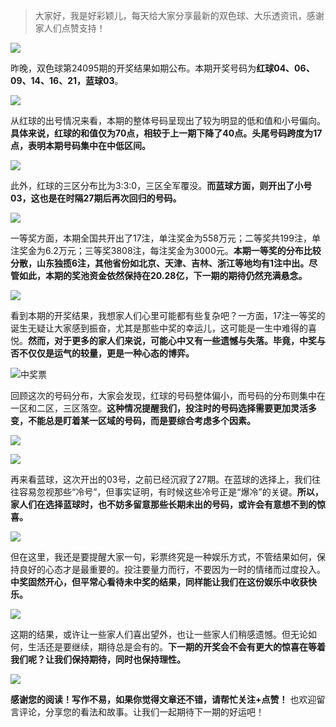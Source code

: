 > 大家好，我是好彩颖儿，每天给大家分享最新的双色球、大乐透资讯，感谢家人们点赞支持！

![](https://cdn.jsdelivr.net/gh/wangwenjie1314/PicCDN/2024-8-19/1724029575638-image.png)

昨晚，双色球第24095期的开奖结果如期公布。本期开奖号码为**红球04、06、09、14、16、21，蓝球03**。

![](https://cdn.jsdelivr.net/gh/wangwenjie1314/PicCDN/2024-8-19/1724029597197-image.png)

从红球的出号情况来看，本期的整体号码呈现出了较为明显的低和值和小号偏向。**具体来说，红球的和值仅为70点，相较于上一期下降了40点。头尾号码跨度为17点，表明本期号码集中在中低区间。**


![](https://cdn.jsdelivr.net/gh/wangwenjie1314/PicCDN/2024-8-19/1724030108096-image.png)


此外，红球的三区分布比为3:3:0，三区全军覆没。**而蓝球方面，则开出了小号03，这也是在时隔27期后再次回归的号码。**


![](https://cdn.jsdelivr.net/gh/wangwenjie1314/PicCDN/2024-8-19/1724030120130-image.png)


一等奖方面，本期全国共开出了17注，单注奖金为558万元；二等奖共199注，单注奖金为6.2万元；三等奖3808注，每注奖金为3000元。**本期一等奖的分布比较分散，山东独揽6注，其他省份如北京、天津、吉林、浙江等地均有1注中出。尽管如此，本期的奖池资金依然保持在20.28亿，下一期的期待仍然充满悬念。**


![](https://cdn.jsdelivr.net/gh/wangwenjie1314/PicCDN/2024-8-19/1724030133744-image.png)


看到本期的开奖结果，我想家人们心里可能都有些复杂吧？一方面，17注一等奖的诞生无疑让大家感到振奋，尤其是那些中奖的幸运儿，这可能是一生中难得的喜悦。**然而，对于更多的家人们来说，可能心中又有一些遗憾与失落。毕竟，中奖与否不仅仅是运气的较量，更是一种心态的博弈。**

![中奖票](https://cdn.jsdelivr.net/gh/wangwenjie1314/PicCDN/2024-8-19/1724029687910-image.png)

回顾这次的号码分布，大家会发现，红球的号码整体偏小，而号码的分布则集中在一区和二区，三区落空。**这种情况提醒我们，投注时的号码选择需要更加灵活多变，不能总是盯着某一区域的号码，而是要综合考虑多个因素。**


![](https://cdn.jsdelivr.net/gh/wangwenjie1314/PicCDN/2024-8-19/1724030175102-image.png)

![](https://cdn.jsdelivr.net/gh/wangwenjie1314/PicCDN/2024-8-19/1724030196512-image.png)


再来看蓝球，这次开出的03号，之前已经沉寂了27期。在蓝球的选择上，我们往往容易忽视那些“冷号”，但事实证明，有时候这些冷号正是“爆冷”的关键。**所以，家人们在选择蓝球时，也不妨多留意那些长期未出的号码，或许会有意想不到的惊喜。**

![](https://cdn.jsdelivr.net/gh/wangwenjie1314/PicCDN/2024-8-19/1724029641920-image.png)


但在这里，我还是要提醒大家一句，彩票终究是一种娱乐方式，不管结果如何，保持良好的心态才是最重要的。投注要量力而行，不要因为一时的情绪而过度投入。**中奖固然开心，但平常心看待未中奖的结果，同样能让我们在这份娱乐中收获快乐。**

![](https://cdn.jsdelivr.net/gh/wangwenjie1314/PicCDN/2024-8-19/1724029677404-image.png)

这期的结果，或许让一些家人们喜出望外，也让一些家人们稍感遗憾。但无论如何，生活还是要继续，期待总是会有的。**下一期的开奖会不会有更大的惊喜在等着我们呢？让我们保持期待，同时也保持理性。**


![](https://cdn.jsdelivr.net/gh/wangwenjie1314/PicCDN/2024-8-19/1724030250889-image.png)


**感谢您的阅读！写作不易，如果你觉得文章还不错，请帮忙关注+点赞！** 也欢迎留言评论，分享您的看法和故事。让我们一起期待下一期的好运吧！


















